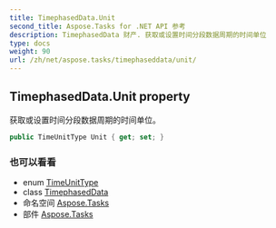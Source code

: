```yaml
---
title: TimephasedData.Unit
second_title: Aspose.Tasks for .NET API 参考
description: TimephasedData 财产. 获取或设置时间分段数据周期的时间单位
type: docs
weight: 90
url: /zh/net/aspose.tasks/timephaseddata/unit/
---
```

## TimephasedData.Unit property

获取或设置时间分段数据周期的时间单位。

```csharp
public TimeUnitType Unit { get; set; }
```

### 也可以看看

* enum [TimeUnitType](../../timeunittype/)
* class [TimephasedData](../)
* 命名空间 [Aspose.Tasks](../../timephaseddata/)
* 部件 [Aspose.Tasks](../../../)



